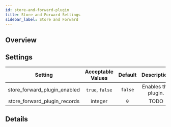 ```yaml
---
id: store-and-forward-plugin
title: Store and Forward Settings
sidebar_label: Store and Forward
---
```


## Overview



## Settings

| Setting | Acceptable Values | Default | Description |
| :-----: | :---------------: | :-----: | :---------: |
| store_forward_plugin_enabled | `true`, `false` | `false` | Enables the plugin. |
| store_forward_plugin_records | integer | `0` | TODO |

## Details
